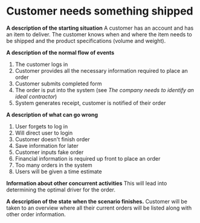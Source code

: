 # Customer needs something shipped
**A description of the starting situation**
A customer has an account and has an item to deliver. The customer knows when and where the item needs to be shipped and the product specifications (volume and weight).

**A description of the normal flow of events**
1. The customer logs in
2. Customer provides all the necessary information required to place an order
3. Customer submits completed form
4. The order is put into the system (see _The company needs to identify an ideal contractor_)
5. System generates receipt, customer is notified of their order

**A description of what can go wrong**
1. User forgets to log in
  1. Will direct user to login
2. Customer doesn't finish order
  1. Save information for later
3. Customer inputs fake order
  1. Financial information is required up front to place an order
4. Too many orders in the system
  1. Users will be given a time estimate

**Information about other concurrent activities**
This will lead into determining the optimal driver for the order.

**A description of the state when the scenario finishes.**
Customer will be taken to an overview where all their current orders will be listed along with other order information.





